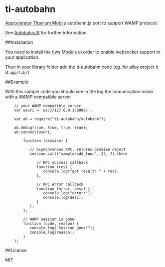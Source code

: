 # ti-autobahn

[Appcelerator Titanium Mobile](http://www.appcelerator.com) autobahn.js port to support WAMP protocol.

See [AutobahnJS](https://github.com/tavendo/AutobahnJS) for further information.

##Installation

You need to install the [tiws Module](https://github.com/iamyellow/tiws) in order to enable websocket support in your application.

Then in your library folder add the ti-autobahn code (eg. for alloy project it is `app/lib/`)

##Example

With this sample code you should see in the log the comunication made with a WAMP compatible server

```
    // your WAMP compatible server
    var wsuri = 'ws://127.0.0.1:8080/';

    var ab = require("ti-autobahn/autobahn");

    ab.debug(true, true, true, true);
    ab.connect(wsuri,

        function (session) {

           // asynchronous RPC, returns promise object
           session.call("sample/add_func", 23, 7).then(

              // RPC success callback
              function (res) {
                 console.log("got result: " + res);
              },

              // RPC error callback
              function (error, desc) {
                 console.log("error:");
                 console.log(desc);
              }
           );
        },

        // WAMP session is gone
        function (code, reason) {
           console.log("Session gone!");
           console.log(reason);
        }
    );

```

##License

MIT
